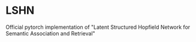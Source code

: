 # LSHN
Official pytorch implementation of "Latent Structured Hopfield Network for Semantic Association and Retrieval"
